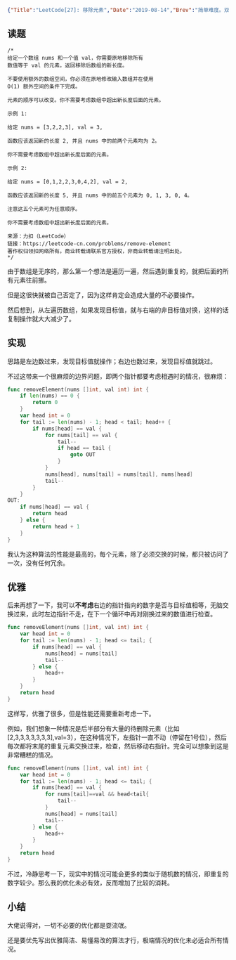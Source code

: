 ```json lw-blog-meta
{"Title":"LeetCode[27]: 移除元素","Date":"2019-08-14","Brev":"简单难度。双指针相遇的情况处理还是很麻烦啊。","Tags":["算法与数据结构"]}
```



## 读题

```text
/*
给定一个数组 nums 和一个值 val，你需要原地移除所有
数值等于 val 的元素，返回移除后数组的新长度。

不要使用额外的数组空间，你必须在原地修改输入数组并在使用
O(1) 额外空间的条件下完成。

元素的顺序可以改变。你不需要考虑数组中超出新长度后面的元素。

示例 1:

给定 nums = [3,2,2,3], val = 3,

函数应该返回新的长度 2, 并且 nums 中的前两个元素均为 2。

你不需要考虑数组中超出新长度后面的元素。

示例 2:

给定 nums = [0,1,2,2,3,0,4,2], val = 2,

函数应该返回新的长度 5, 并且 nums 中的前五个元素为 0, 1, 3, 0, 4。

注意这五个元素可为任意顺序。

你不需要考虑数组中超出新长度后面的元素。

来源：力扣（LeetCode）
链接：https://leetcode-cn.com/problems/remove-element
著作权归领扣网络所有。商业转载请联系官方授权，非商业转载请注明出处。
*/
```

由于数组是无序的，那么第一个想法是遍历一遍，然后遇到重复的，就把后面的所有元素往前挪。

但是这很快就被自己否定了，因为这样肯定会造成大量的不必要操作。

然后想到，从左遍历数组，如果发现目标值，就与右端的非目标值对换，这样的话复制操作就大大减少了。

## 实现

思路是左边数过来，发现目标值就操作；右边也数过来，发现目标值就跳过。

不过这带来一个很麻烦的边界问题，即两个指针都要考虑相遇时的情况，很麻烦：

```go
func removeElement(nums []int, val int) int {
    if len(nums) == 0 {
        return 0
    }
    var head int = 0
    for tail := len(nums) - 1; head < tail; head++ {
        if nums[head] == val {
            for nums[tail] == val {
                tail--
                if head == tail {
                    goto OUT
                }
            }
            nums[head], nums[tail] = nums[tail], nums[head]
            tail--
        }
    }
OUT:
    if nums[head] == val {
        return head
    } else {
        return head + 1
    }
}
```

我认为这种算法的性能是最高的，每个元素，除了必须交换的时候，都只被访问了一次，没有任何冗余。

## 优雅

后来再想了一下，我可以**不考虑**右边的指针指向的数字是否与目标值相等，无脑交换过来，此时左边指针不走，在下一个循环中再对刚换过来的数值进行检查。

```go
func removeElement(nums []int, val int) int {
    var head int = 0
    for tail := len(nums) - 1; head <= tail; {
        if nums[head] == val {
            nums[head] = nums[tail]
            tail--
        } else {
            head++
        }
    }
    return head
}
```

这样写，优雅了很多，但是性能还需要重新考虑一下。

例如，我们想象一种情况是后半部分有大量的待删除元素（比如[2,3,3,3,3,3,3,3],val=3），在这种情况下，左指针一直不动（停留在1号位），然后每次都将末尾的重复元素交换过来，检查，然后移动右指针。完全可以想象到这是非常糟糕的情况。

```go
func removeElement(nums []int, val int) int {
    var head int = 0
    for tail := len(nums) - 1; head <= tail; {
        if nums[head] == val {
            for nums[tail]==val && head<tail{
                tail--
            }
            nums[head] = nums[tail]
            tail--
        } else {
            head++
        }
    }
    return head
}
```

不过，冷静思考一下，现实中的情况可能会更多的类似于随机数的情况，即重复的数字较少。那么我的优化未必有效，反而增加了比较的消耗。

## 小结

大佬说得对，一切不必要的优化都是耍流氓。

还是要优先写出优雅简洁、易懂易改的算法才行，极端情况的优化未必适合所有情况。
